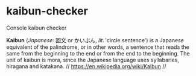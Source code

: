 # kaibun-checker

Console kaibun checker

**Kaibun** (*Japanese:* 回文 or かいぶん, *lit.* 'circle sentence') is a Japanese equivalent of the palindrome, or in other words, a sentence that reads the same from the beginning to the end or from the end to the beginning. The unit of kaibun is mora, since the Japanese language uses syllabaries, hiragana and katakana. // https://en.wikipedia.org/wiki/Kaibun //